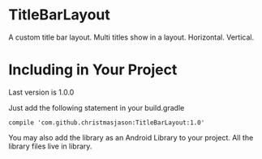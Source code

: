 # TitleBarLayout
A custom title bar layout.
Multi titles show in a layout.
Horizontal.
Vertical.

# Including in Your Project
Last version is 1.0.0

Just add the following statement in your build.gradle

```
compile 'com.github.christmasjason:TitleBarLayout:1.0'
```

You may also add the library as an Android Library to your project. All the library files live in library.
